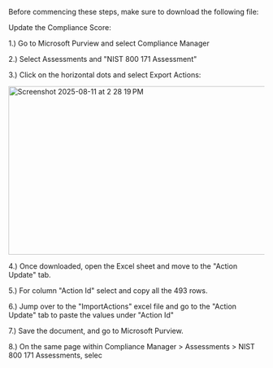 Before commencing these steps, make sure to download the following file:

Update the Compliance Score:

1.) Go to Microsoft Purview and select Compliance Manager

2.) Select Assessments and "NIST 800 171 Assessment"

3.) Click on the horizontal dots and select Export Actions:
   
<img width="1052" height="331" alt="Screenshot 2025-08-11 at 2 28 19 PM" src="https://github.com/user-attachments/assets/bf3f552f-c764-46dc-ba86-1d385d117fe2" />

4.) Once downloaded, open the Excel sheet and move to the "Action Update" tab.

5.) For column "Action Id" select and copy all the 493 rows.

6.) Jump over to the "ImportActions" excel file and go to the "Action Update" tab to paste the values under "Action Id"

7.) Save the document, and go to Microsoft Purview. 

8.) On the same page within Compliance Manager > Assessments > NIST 800 171 Assessments, selec
